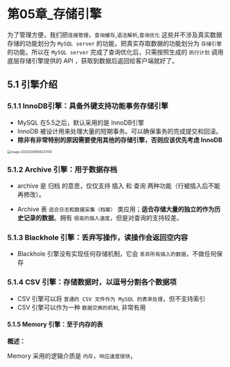 # 第05章_存储引擎

为了管理方便，我们把`连接管理`，`查询缓存`,`语法解析`,`查询优化` 这些并不涉及真实数据存储的功能划分为 `MySQL server` 的功能，把真实存取数据的功能划分为 `存储引擎` 的功能。所以在 `MySQL server` 完成了查询优化后，只需按照生成的 `执行计划` 调用底层存储引擎提供的 API ，获取到数据后返回给客户端就好了。



## 5.1 引擎介绍

### 5.1.1 InnoDB引擎：具备外键支持功能事务存储引擎

- MySQL 在5.5之后，默认采用的是 InnoDB引擎
- InnoDB 被设计用来处理大量的短期事务。可以确保事务的完成提交和回滚。
- **除非有非常特别的原因需要使用其他的存储引擎，否则应该优先考虑 InnoDB**



<img src="https://lixianghong.oss-cn-beijing.aliyuncs.com/typore/image-20220209094237410.png" alt="image-20220209094237410" style="zoom: 50%;" />

### 5.1.2 Archive 引擎：用于数据存档

- archive 是 归档 的意思，仅仅支持 插入 和 查询 两种功能（行被插入后不能再修改）。

- Archive 表 `适合日志和数据采集（档案）` 类应用；**适合存储大量的独立的作为历史记录的数据**。拥有 `很高的插入速度`，但是对查询的支持较差。

### 5.1.3 Blackhole 引擎：丢弃写操作，读操作会返回空内容

- Blackhole 引擎没有实现任何存储机制，它会 `丢弃所有插入的数据`，不做任何保存

### 5.1.4 CSV 引擎：存储数据时，以逗号分割各个数据项

- CSV 引擎可以将 `普通的 CSV 文件作为 MySQL 的表来处理`，但不支持索引
- CSV 引擎可以作为一种 `数据交换的机制`, 非常有用

#### 5.1.5 Memory 引擎：至于内存的表

**概述：**

Memory 采用的逻辑介质是 `内存`，`响应速度很快`，







































































































